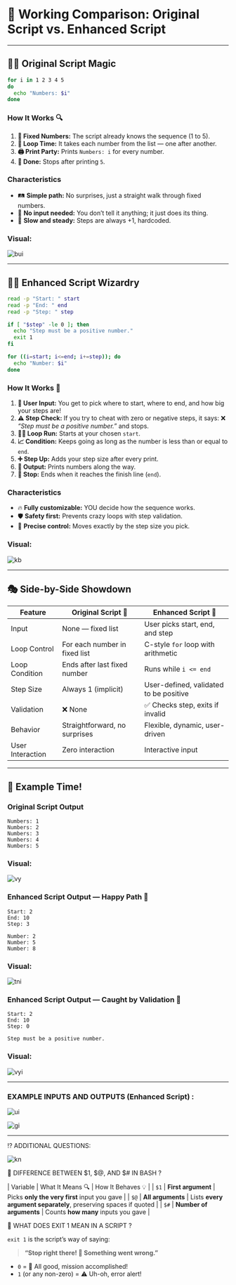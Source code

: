 # 🚀 Working Comparison: Original Script vs. Enhanced Script

---

## 🧙‍♂️ Original Script Magic

```bash
for i in 1 2 3 4 5
do
  echo "Numbers: $i"
done
```

### How It Works 🔍

1. **🔢 Fixed Numbers:** The script already knows the sequence (1 to 5).
2. **🔄 Loop Time:** It takes each number from the list — one after another.
3. **🖨️ Print Party:** Prints `Numbers: i` for every number.
4. **🏁 Done:** Stops after printing `5`.

### Characteristics

* 🛤️ **Simple path:** No surprises, just a straight walk through fixed numbers.
* 🧩 **No input needed:** You don’t tell it anything; it just does its thing.
* 🐢 **Slow and steady:** Steps are always +1, hardcoded.

### Visual:

![bui](../images/v1.png)

---

## 🧙‍♀️ Enhanced Script Wizardry

```bash
read -p "Start: " start
read -p "End: " end
read -p "Step: " step

if [ "$step" -le 0 ]; then
  echo "Step must be a positive number."
  exit 1
fi

for ((i=start; i<=end; i+=step)); do
  echo "Number: $i"
done
```

### How It Works 🔮

1. **📝 User Input:** You get to pick where to start, where to end, and how big your steps are!
2. **⚠️ Step Check:** If you try to cheat with zero or negative steps, it says:
   ❌ *“Step must be a positive number.”* and stops.
3. **🏃‍♂️ Loop Run:** Starts at your chosen `start`.
4. **📈 Condition:** Keeps going as long as the number is less than or equal to `end`.
5. **➕ Step Up:** Adds your step size after every print.
6. **🎉 Output:** Prints numbers along the way.
7. **🚦 Stop:** Ends when it reaches the finish line (`end`).

### Characteristics

* 🔥 **Fully customizable:** YOU decide how the sequence works.
* 🛡️ **Safety first:** Prevents crazy loops with step validation.
* 🎯 **Precise control:** Moves exactly by the step size you pick.

### Visual:

![kb](../images/v2.png)

---

## 🎭 Side-by-Side Showdown

| Feature          | Original Script 🦕            | Enhanced Script 🚀                     |
| ---------------- | ----------------------------- | -------------------------------------- |
| Input            | None — fixed list             | User picks start, end, and step        |
| Loop Control     | For each number in fixed list | C-style `for` loop with arithmetic     |
| Loop Condition   | Ends after last fixed number  | Runs while `i <= end`                  |
| Step Size        | Always 1 (implicit)           | User-defined, validated to be positive |
| Validation       | ❌ None                        | ✅ Checks step, exits if invalid        |
| Behavior         | Straightforward, no surprises | Flexible, dynamic, user-driven         |
| User Interaction | Zero interaction              | Interactive input                      |

---

## 🤩 Example Time!

### Original Script Output

```
Numbers: 1
Numbers: 2
Numbers: 3
Numbers: 4
Numbers: 5
```

### Visual:

![vy](../images/v3.png)

### Enhanced Script Output — Happy Path 🎉

```
Start: 2
End: 10
Step: 3

Number: 2
Number: 5
Number: 8
```

### Visual:

![tni](../images/v4.png)

### Enhanced Script Output — Caught by Validation 🚫

```
Start: 2
End: 10
Step: 0

Step must be a positive number.
```
### Visual:

![vyi](../images/v5.png)

---

### EXAMPLE INPUTS AND OUTPUTS (Enhanced Script) :

![ui](../images/v6.png)


![gi](../images/v7.png)

---

⁉️ ADDITIONAL QUESTIONS:

![kn](../images/v8.png)

🤔 DIFFERENCE BETWEEN $1, $@, AND $# IN BASH ?

| Variable | What It Means 🔍        | How It Behaves 💡                                                | 
| `$1`     | **First argument**      | Picks **only the very first** input you gave                     |
| `$@`     | **All arguments**       | Lists **every argument separately**, preserving spaces if quoted | 
| `$#`     | **Number of arguments** | Counts **how many** inputs you gave                              | 



🤔 WHAT DOES EXIT 1 MEAN IN A SCRIPT ?

`exit 1` is the script’s way of saying:

> **“Stop right there! 🚫 Something went wrong.”**

* `0` = 🎉 All good, mission accomplished!
* `1` (or any non-zero) = ⚠️ Uh-oh, error alert!






